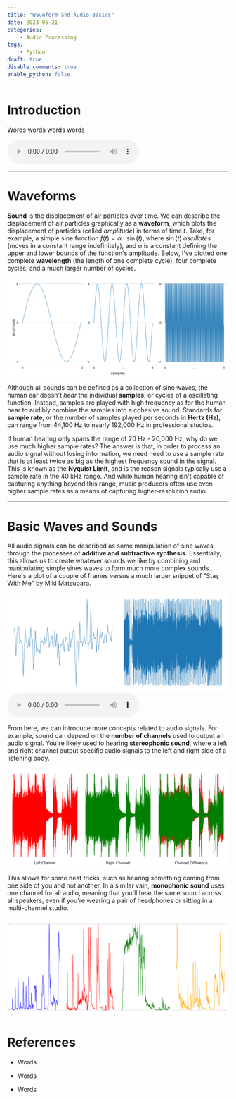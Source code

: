 ```yaml
---
title: "Waveform and Audio Basics"
date: 2023-06-21
categories:
    - Audio Processing
tags:
    - Python
draft: true
disable_comments: true
enable_python: false
---
```

<!-- Py-Config header -->
<head>
<py-config hidden src="pyconfig.toml">
[[fetch]]
files = ["./audio1.py"]
</py-config>
</head>

<!-- Content -->

# Introduction

Words words words words

<audio controls>
<source alt="example" src="angel.wav" type="audio/wav">
</audio>

<div id="plot" style="width:100%;padding:0px;"></div>

<hr>

# Waveforms

**Sound** is the displacement of air particles over time. We can describe the displacement of air particles graphically as a **waveform**, which plots the displacement of particles (called *amplitude*) in terms of time $t$. Take, for example, a simple sine function $f(t) = \alpha\cdot \sin(t)$, where $\sin(t)$ *oscillates* (moves in a constant range indefinitely), and $\alpha$ is a constant defining the upper and lower bounds of the function's amplitude. Below, I've plotted one complete **wavelength** (the length of one complete cycle), four complete cycles, and a much larger number of cycles. 

<img src="plot1.png" alt="plot of a simple sine function">

Although all sounds can be defined as a collection of sine waves, the human ear doesn't *hear* the individual **samples**, or cycles of a oscillating function. Instead, samples are played with high frequency as for the human hear to audibly combine the samples into a cohesive sound. Standards for **sample rate**, or the number of samples played per seconds in **Hertz (Hz)**, can range from 44,100 Hz to nearly 192,000 Hz in professional studios.

If human hearing only spans the range of 20 Hz - 20,000 Hz, why do we use much higher sample rates? The answer is that, in order to process an audio signal without losing information, we need need to use a sample rate that is at least twice as big as the highest frequency sound in the signal. This is known as the **Nyquist Limit**, and is the reason signals typically use a sample rate in the 40 kHz range. And while human hearing isn't capable of capturing anything beyond this range, music producers often use even higher sample rates as a means of capturing higher-resolution audio.

<hr>

# Basic Waves and Sounds

All audio signals can be described as some manipulation of sine waves, through the processes of **additive and subtractive synthesis.** Essentially, this allows us to create whatever sounds we like by combining and manipulating simple sines waves to form much more complex sounds. Here's a plot of a couple of frames versus a much larger snippet of "Stay With Me" by Miki Matsubara.

<img src="plot2.png" alt="plot of an excerpt from 'Stay With Me' by Miki Matsubara">

<audio controls>
<source alt="Miki Matsubara - Stay With Me" src="staywithme.wav" type="audio/wav">
</audio>

From here, we can introduce more concepts related to audio signals. For example, sound can depend on the **number of channels** used to output an audio signal. You're likely used to hearing **stereophonic sound**, where a left and right channel output specific audio signals to the left and right side of a listening body. 

<img src="plot3.png">


This allows for some neat tricks, such as hearing something coming from one side of you and not another. In a similar vain, **monophonic sound** uses one channel for all audio, meaning that you'll hear the same sound across all speakers, even if you're wearing a pair of headphones or sitting in a multi-channel studio. 

<img src="plot4.png" alt="plot of an excerpt from 'Stay With Me' by Miki Matsubara">

# References

- Words

- Words

- Words